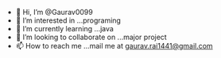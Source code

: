 - 👋 Hi, I’m @Gaurav0099
- 👀 I’m interested in ...programing
- 🌱 I’m currently learning ...java
- 💞️ I’m looking to collaborate on ...major project
- 📫 How to reach me ...mail me at gaurav.rai1441@gmail.com

<!---
Gaurav0099/Gaurav0099 is a ✨ special ✨ repository because its `README.md` (this file) appears on your GitHub profile.
You can click the Preview link to take a look at your changes.
--->

